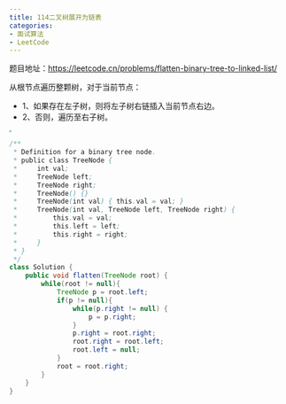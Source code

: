 ```yaml
---
title: 114二叉树展开为链表
categories: 
- 面试算法
- LeetCode
---
```


题目地址：https://leetcode.cn/problems/flatten-binary-tree-to-linked-list/

从根节点遍历整颗树，对于当前节点：

- 1、如果存在左子树，则将左子树右链插入当前节点右边。
- 2、否则，遍历至右子树。

<img src="https://img-blog.csdnimg.cn/76d62db8ce354d2c9be980708843ddb7.png" style="zoom:25%;" />

```java
/**
 * Definition for a binary tree node.
 * public class TreeNode {
 *     int val;
 *     TreeNode left;
 *     TreeNode right;
 *     TreeNode() {}
 *     TreeNode(int val) { this.val = val; }
 *     TreeNode(int val, TreeNode left, TreeNode right) {
 *         this.val = val;
 *         this.left = left;
 *         this.right = right;
 *     }
 * }
 */
class Solution {
    public void flatten(TreeNode root) {
        while(root != null){
            TreeNode p = root.left;
            if(p != null){
                while(p.right != null) {
                    p = p.right;
                }
                p.right = root.right;
                root.right = root.left;
                root.left = null; 
            }
            root = root.right;
        }
    }
}
```

